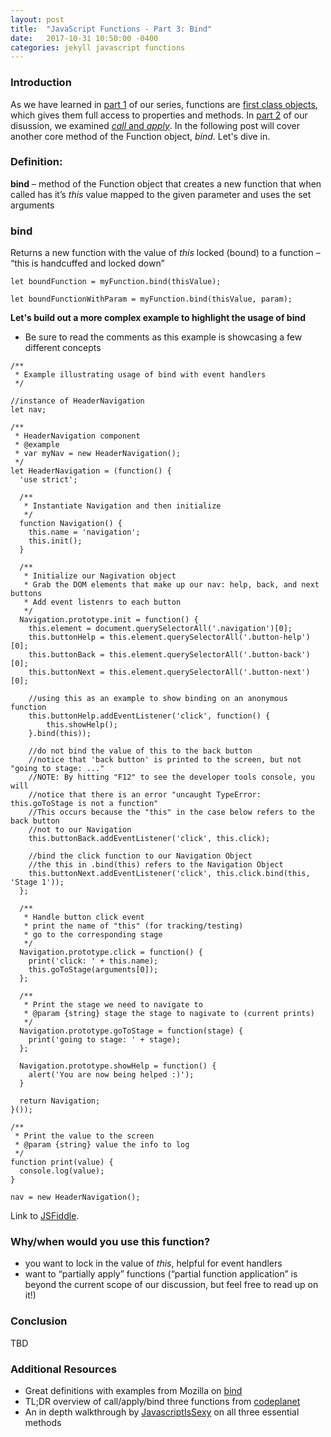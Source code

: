 ```yaml
---
layout: post
title:  "JavaScript Functions - Part 3: Bind"
date:   2017-10-31 10:50:00 -0400
categories: jekyll javascript functions
---
```


### Introduction
As we have learned in [part 1](https://ajahne.github.io/blog/jekyll/javascript/functions/2017/10/09/javascript-functions-part-1.html) of our series, functions are [first class objects](https://stackoverflow.com/questions/705173/what-is-meant-by-first-class-object), which gives them full access to properties and methods. In [part 2](https://ajahne.github.io/blog/jekyll/javascript/functions/2017/10/24/javascript-functions-part-2.html) of our disussion, we examined [_call_ and _apply_](https://ajahne.github.io/blog/jekyll/javascript/functions/2017/10/24/javascript-functions-part-2.html).  In the following post will cover another core method of the Function object, _bind_. Let's dive in.  

### Definition:
**bind** – method of the Function object that creates a new function that when called has it’s _this_ value mapped to the given parameter and uses the set arguments

### bind
Returns a new function with the value of _this_ locked (bound) to a function – “this is handcuffed and locked down”  
```
let boundFunction = myFunction.bind(thisValue);
```
```
let boundFunctionWithParam = myFunction.bind(thisValue, param);
```

**Let's build out a more complex example to highlight the usage of bind**
- Be sure to read the comments as this example is showcasing a few different concepts

```
/**
 * Example illustrating usage of bind with event handlers
 */

//instance of HeaderNavigation
let nav;

/**
 * HeaderNavigation component
 * @example
 * var myNav = new HeaderNavigation();
 */
let HeaderNavigation = (function() {
  'use strict';

  /**
   * Instantiate Navigation and then initialize
   */
  function Navigation() {
    this.name = 'navigation';
    this.init();
  }

  /**
   * Initialize our Nagivation object
   * Grab the DOM elements that make up our nav: help, back, and next buttons
   * Add event listenrs to each button
   */
  Navigation.prototype.init = function() {
    this.element = document.querySelectorAll('.navigation')[0];
    this.buttonHelp = this.element.querySelectorAll('.button-help')[0];
    this.buttonBack = this.element.querySelectorAll('.button-back')[0];
    this.buttonNext = this.element.querySelectorAll('.button-next')[0];

    //using this as an example to show binding on an anonymous function
    this.buttonHelp.addEventListener('click', function() {
        this.showHelp();            
    }.bind(this));

    //do not bind the value of this to the back button
    //notice that 'back button' is printed to the screen, but not "going to stage: ..."
    //NOTE: By hitting "F12" to see the developer tools console, you will
    //notice that there is an error "uncaught TypeError: this.goToStage is not a function"
    //This occurs because the "this" in the case below refers to the back button
    //not to our Navigation
    this.buttonBack.addEventListener('click', this.click);

    //bind the click function to our Navigation Object
    //the this in .bind(this) refers to the Navigation Object
    this.buttonNext.addEventListener('click', this.click.bind(this, 'Stage 1'));
  };

  /**
   * Handle button click event
   * print the name of "this" (for tracking/testing)
   * go to the corresponding stage
   */
  Navigation.prototype.click = function() {
    print('click: ' + this.name);
    this.goToStage(arguments[0]);
  };

  /**
   * Print the stage we need to navigate to
   * @param {string} stage the stage to nagivate to (current prints)
   */
  Navigation.prototype.goToStage = function(stage) {
    print('going to stage: ' + stage);
  };

  Navigation.prototype.showHelp = function() {
  	alert('You are now being helped :)');
  }

  return Navigation;
}());

/**
 * Print the value to the screen
 * @param {string} value the info to log 
 */
function print(value) {
  console.log(value);
}

nav = new HeaderNavigation();
```
Link to [JSFiddle](https://jsfiddle.net/f5vs5jug/11/).


### Why/when would you use this function?
  - you want to lock in the value of _this_, helpful for event handlers
  - want to “partially apply” functions (“partial function application” is beyond the current scope of our discussion, but feel free to read up on it!)

### Conclusion
TBD

### Additional Resources
- Great definitions with examples from Mozilla on [bind](https://developer.mozilla.org/en-US/docs/Web/JavaScript/Reference/Global_Objects/Function/bind)
- TL;DR overview of call/apply/bind three functions from [codeplanet](https://codeplanet.io/javascript-apply-vs-call-vs-bind)
- An in depth walkthrough by [JavascriptIsSexy](http://javascriptissexy.com/javascript-apply-call-and-bind-methods-are-essential-for-javascript-professionals/) on all three essential methods
